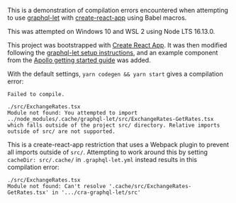 This is a demonstration of compilation errors encountered when
attempting to use
[graphql-let](https://github.com/piglovesyou/graphql-let) with
[create-react-app](https://github.com/facebook/create-react-app) using
Babel macros.

This was attempted on Windows 10 and WSL 2 using Node LTS 16.13.0.

This project was bootstrapped with [Create React
App](https://github.com/facebook/create-react-app).  It was then
modified following the [graphql-let setup
instructions](https://github.com/piglovesyou/graphql-let#getting-started-with-babel-plugin-macros),
and an example component from the [Apollo getting started
guide](https://www.apollographql.com/docs/react/get-started/) was
added.

With the default settings, `yarn codegen && yarn start` gives a
compilation error:

```
Failed to compile.

./src/ExchangeRates.tsx
Module not found: You attempted to import ../node_modules/.cache/graphql-let/src/ExchangeRates-GetRates.tsx which falls outside of the project src/ directory. Relative imports outside of src/ are not supported.
```

This is a create-react-app restriction that uses a Webpack plugin to
prevent all imports outside of `src/`. Attempting to work around this
by setting `cacheDir: src/.cache/` in `.graphql-let.yml` instead
results in this compilation error:

```
./src/ExchangeRates.tsx
Module not found: Can't resolve '.cache/src/ExchangeRates-GetRates.tsx' in '.../cra-graphql-let/src'
```
